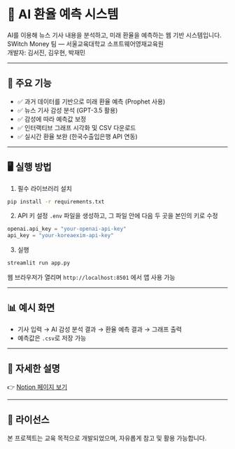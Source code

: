 # 💱 AI 환율 예측 시스템

AI를 이용해 뉴스 기사 내용을 분석하고, 미래 환율을 예측하는 웹 기반 시스템입니다.  
SWitch Money 팀 — 서울교육대학교 소프트웨어영재교육원  
개발자: 김서진, 김우현, 박재민

---

## 🧩 주요 기능

- ✅ 과거 데이터를 기반으로 미래 환율 예측 (Prophet 사용)
- ✅ 뉴스 기사 감성 분석 (GPT-3.5 활용)
- ✅ 감성에 따라 예측값 보정
- ✅ 인터랙티브 그래프 시각화 및 CSV 다운로드
- ✅ 실시간 환율 보완 (한국수출입은행 API 연동)

---

## 🖥 실행 방법

1. 필수 라이브러리 설치

```bash
pip install -r requirements.txt
```

2. API 키 설정
   `.env` 파일을 생성하고, 그 파일 안에 다음 두 곳을 본인의 키로 수정

```python
openai.api_key = "your-openai-api-key"
api_key = "your-koreaexim-api-key"
```

3. 실행

```bash
streamlit run app.py
```

웹 브라우저가 열리며 `http://localhost:8501` 에서 앱 사용 가능

---

## 📊 예시 화면

- 기사 입력 → AI 감성 분석 결과 → 환율 예측 결과 → 그래프 출력
- 예측값은 `.csv`로 저장 가능

---

## 📘 자세한 설명

👉 [Notion 페이지 보기](https://ember-ski-cec.notion.site/AI-SWitch-Money-204d0abe582680349dd5e39320e73eaf?source=copy_link)

---

## 📜 라이선스

본 프로젝트는 교육 목적으로 개발되었으며, 자유롭게 참고 및 활용 가능합니다.
